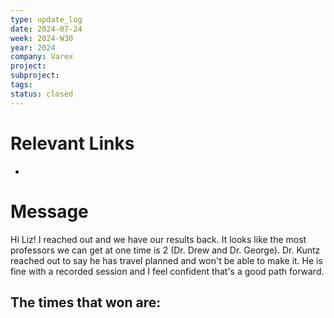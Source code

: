 ```yaml
---
type: update_log
date: 2024-07-24
week: 2024-W30
year: 2024
company: Varex
project: 
subproject: 
tags: 
status: closed
---
```


# Relevant Links
- 
# Message
Hi Liz! I reached out and we have our results back. It looks like the most professors we can get at one time is 2 (Dr. Drew and Dr. George). Dr. Kuntz reached out to say he has travel planned and won't be able to make it. He is fine with a recorded session and I feel confident that's a good path forward. 

The times that won are:
- 
